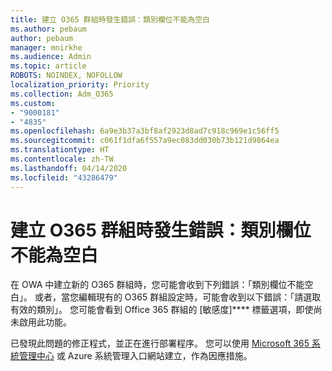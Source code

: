 ```yaml
---
title: 建立 O365 群組時發生錯誤：類別欄位不能為空白
ms.author: pebaum
author: pebaum
manager: mnirkhe
ms.audience: Admin
ms.topic: article
ROBOTS: NOINDEX, NOFOLLOW
localization_priority: Priority
ms.collection: Adm_O365
ms.custom:
- "9000181"
- "4835"
ms.openlocfilehash: 6a9e3b37a3bf8af2923d8ad7c918c969e1c56ff5
ms.sourcegitcommit: c061f1dfa6f557a9ec083dd030b73b121d9864ea
ms.translationtype: HT
ms.contentlocale: zh-TW
ms.lasthandoff: 04/14/2020
ms.locfileid: "43286479"
---
```

# <a name="error-creating-o365-groups-the-classification-field-cant-be-empty"></a>建立 O365 群組時發生錯誤：類別欄位不能為空白

在 OWA 中建立新的 O365 群組時，您可能會收到下列錯誤：「類別欄位不能空白」。  或者，當您編輯現有的 O365 群組設定時，可能會收到以下錯誤：「請選取有效的類別」。   您可能會看到 Office 365 群組的 [敏感度]**** 標籤選項，即使尚未啟用此功能。

已發現此問題的修正程式，並正在進行部署程序。  您可以使用 [Microsoft 365 系統管理中心](https://docs.microsoft.com/microsoft-365/admin/create-groups/create-groups?view=o365-worldwide) 或 Azure 系統管理入口網站建立，作為因應措施。
